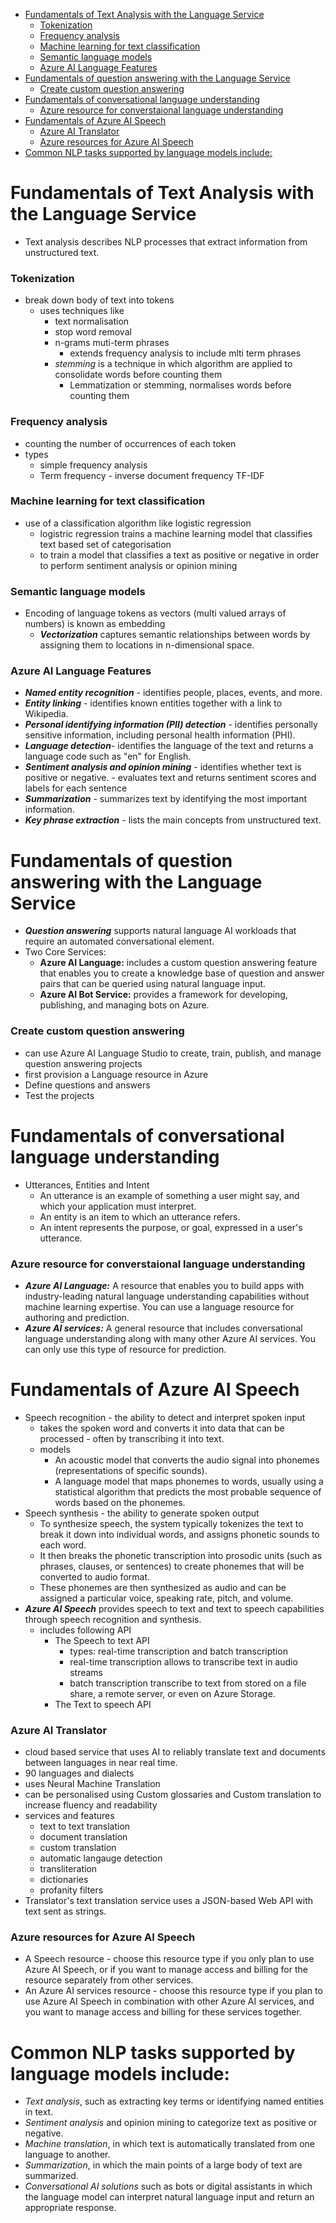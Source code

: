 - [Fundamentals of Text Analysis with the Language Service](#fundamentals-of-text-analysis-with-the-language-service)
    - [Tokenization](#tokenization)
    - [Frequency analysis](#frequency-analysis)
    - [Machine learning for text classification](#machine-learning-for-text-classification)
    - [Semantic language models](#semantic-language-models)
    - [Azure AI Language Features](#azure-ai-language-features)
- [Fundamentals of question answering with the Language Service](#fundamentals-of-question-answering-with-the-language-service)
    - [Create custom question answering](#create-custom-question-answering)
- [Fundamentals of conversational language understanding](#fundamentals-of-conversational-language-understanding)
    - [Azure resource for converstaional language understanding](#azure-resource-for-converstaional-language-understanding)
- [Fundamentals of Azure AI Speech](#fundamentals-of-azure-ai-speech)
    - [Azure AI Translator](#azure-ai-translator)
    - [Azure resources for Azure AI Speech](#azure-resources-for-azure-ai-speech)
- [Common NLP tasks supported by language models include:](#common-nlp-tasks-supported-by-language-models-include)


# Fundamentals of Text Analysis with the Language Service
- Text analysis describes NLP processes that extract information from unstructured text.

### Tokenization
  - break down body of text into tokens
    - uses techniques like
        - text normalisation
        - stop word removal
        - n-grams muti-term phrases
          - extends frequency analysis to include mlti term phrases
        - *stemming* is a technique in which algorithm are applied to consolidate words before counting them
          - Lemmatization or stemming, normalises words before counting them

### Frequency analysis
  - counting the number of occurrences of each token
  - types
    - simple frequency analysis
    - Term frequency - inverse document frequency TF-IDF
  
### Machine learning for text classification
  - use of a classification algorithm like logistic regression
    - logistric regression trains a machine learning model that classifies text based set of categorisation
    - to train a model that classifies a text as positive or negative in order to perform sentiment analysis or opinion mining

### Semantic language models
  - Encoding of language tokens as vectors (multi valued arrays of numbers) is known as embedding
    - ***Vectorization*** captures semantic relationships between words by assigning them to locations in n-dimensional space.


### Azure AI Language Features
- ***Named entity recognition*** - identifies people, places, events, and more.
- ***Entity linking*** - identifies known entities together with a link to Wikipedia.
- ***Personal identifying information (PII) detection*** - identifies personally sensitive information, including personal health information (PHI).
- ***Language detection***-  identifies the language of the text and returns a language code such as "en" for English.
- ***Sentiment analysis and opinion mining*** - identifies whether text is positive or negative.
      - evaluates text and returns sentiment scores and labels for each sentence
- ***Summarization*** - summarizes text by identifying the most important information.
- ***Key phrase extraction*** - lists the main concepts from unstructured text.

# Fundamentals of question answering with the Language Service
- ***Question answering*** supports natural language AI workloads that require an automated conversational element.
- Two Core Services:
  -  **Azure AI Language:** includes a custom question answering feature that enables you to create a knowledge base of question and answer pairs that can be queried using natural language input.
  -  **Azure AI Bot Service:** provides a framework for developing, publishing, and managing bots on Azure.

### Create custom question answering
  - can use Azure AI Language Studio to create, train, publish, and manage question answering projects
  - first provision a Language resource in Azure
  - Define questions and answers
  - Test the projects
  
# Fundamentals of conversational language understanding

  - Utterances, Entities and Intent
      - An utterance is an example of something a user might say, and which your application must interpret. 
      - An entity is an item to which an utterance refers.
      - An intent represents the purpose, or goal, expressed in a user's utterance.

### Azure resource for converstaional language understanding
  - ***Azure AI Language:*** A resource that enables you to build apps with industry-leading natural language understanding capabilities without machine learning expertise. You can use a language resource for authoring and prediction.
  - ***Azure AI services:*** A general resource that includes conversational language understanding along with many other Azure AI services. You can only use this type of resource for prediction.


# Fundamentals of Azure AI Speech
-  Speech recognition - the ability to detect and interpret spoken input
      -  takes the spoken word and converts it into data that can be processed - often by transcribing it into text.
      -  models
            -  An acoustic model that converts the audio signal into phonemes (representations of specific sounds).
            -  A language model that maps phonemes to words, usually using a statistical algorithm that predicts the most probable sequence of words based on the phonemes.
-  Speech synthesis - the ability to generate spoken output
      -  To synthesize speech, the system typically tokenizes the text to break it down into individual words, and assigns phonetic sounds to each word. 
      -  It then breaks the phonetic transcription into prosodic units (such as phrases, clauses, or sentences) to create phonemes that will be converted to audio format. 
      -  These phonemes are then synthesized as audio and can be assigned a particular voice, speaking rate, pitch, and volume.
-  ***Azure AI Speech*** provides speech to text and text to speech capabilities through speech recognition and synthesis. 
   -  includes following API
         -  The Speech to text API
               -  types: real-time transcription and batch transcription
               -  real-time transcription allows to transcribe text in audio streams
               -  batch transcription transcribe to text from stored on a file share, a remote server, or even on Azure Storage.
         -  The Text to speech API

### Azure AI Translator
   - cloud based service that uses AI to reliably translate text and documents between languages in near real time.
   - 90 languages and dialects
   - uses Neural Machine Translation
   - can be personalised using Custom glossaries and Custom translation to increase fluency and readability
   - services and features
       - text to text translation
       - document translation
       - custom translation
       - automatic langauge detection
       - transliteration
       - dictionaries
       - profanity filters
   - Translator's text translation service uses a JSON-based Web API with text sent as strings.

### Azure resources for Azure AI Speech
- A Speech resource - choose this resource type if you only plan to use Azure AI Speech, or if you want to manage access and billing for the resource separately from other services.
- An Azure AI services resource - choose this resource type if you plan to use Azure AI Speech in combination with other Azure AI services, and you want to manage access and billing for these services together.

# Common NLP tasks supported by language models include:
- _Text analysis_, such as extracting key terms or identifying named entities in text.
- _Sentiment analysis_ and opinion mining to categorize text as positive or negative.
- _Machine translation_, in which text is automatically translated from one language to another.
- _Summarization_, in which the main points of a large body of text are summarized.
- _Conversational AI solutions_ such as bots or digital assistants in which the language model can interpret natural language input and return an appropriate response.